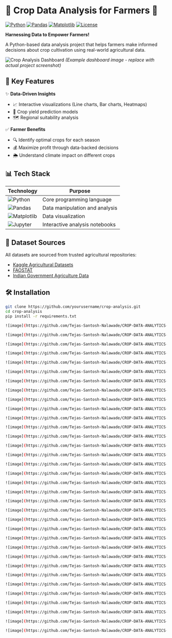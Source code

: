 # 🌱 Crop Data Analysis for Farmers 🌾  

[![Python](https://img.shields.io/badge/Python-3.8%2B-blue?logo=python)](https://python.org)
[![Pandas](https://img.shields.io/badge/Pandas-1.3%2B-blue?logo=pandas)](https://pandas.pydata.org)
[![Matplotlib](https://img.shields.io/badge/Matplotlib-3.4%2B-blue?logo=matplotlib)](https://matplotlib.org)
[![License](https://img.shields.io/badge/License-MIT-green)](https://opensource.org/licenses/MIT)

**Harnessing Data to Empower Farmers!**  

A Python-based data analysis project that helps farmers make informed decisions about crop cultivation using real-world agricultural data.

![Crop Analysis Dashboard](https://via.placeholder.com/800x400.png?text=Crop+Analysis+Dashboard) 
*(Example dashboard image - replace with actual project screenshot)*

## 🚀 Key Features

✨ **Data-Driven Insights**
- 📈 Interactive visualizations (Line charts, Bar charts, Heatmaps)
- 🌾 Crop yield prediction models
- 🗺️ Regional suitability analysis

✅ **Farmer Benefits**
- 🔍 Identify optimal crops for each season
- 💰 Maximize profit through data-backed decisions
- 🌦️ Understand climate impact on different crops

## 📊 Tech Stack

| Technology | Purpose |
|------------|---------|
| ![Python](https://img.shields.io/badge/Python-FFD43B?style=flat&logo=python&logoColor=blue) | Core programming language |
| ![Pandas](https://img.shields.io/badge/Pandas-2C2D72?style=flat&logo=pandas&logoColor=white) | Data manipulation and analysis |
| ![Matplotlib](https://img.shields.io/badge/Matplotlib-%23ffffff.svg?style=flat&logo=Matplotlib&logoColor=black) | Data visualization |
| ![Jupyter](https://img.shields.io/badge/Jupyter-F37626.svg?style=flat&logo=Jupyter&logoColor=white) | Interactive analysis notebooks |

## 📂 Dataset Sources
All datasets are sourced from trusted agricultural repositories:

- [Kaggle Agricultural Datasets](https://www.kaggle.com/datasets?tags=13207-Agriculture)
- [FAOSTAT](http://www.fao.org/faostat/)
- [Indian Government Agriculture Data](https://data.gov.in/sector/agriculture)

## 🛠 Installation

```bash
git clone https://github.com/yourusername/crop-analysis.git
cd crop-analysis
pip install -r requirements.txt

![image](https://github.com/Tejas-Santosh-Nalawade/CROP-DATA-ANALYTICS-PROJECT/assets/89332752/f25db3aa-ff10-431e-8cc2-eff2b1068d8b)

![image](https://github.com/Tejas-Santosh-Nalawade/CROP-DATA-ANALYTICS-PROJECT/assets/89332752/f34c18ad-7960-4d21-9a4e-f3eff0985ace)

![image](https://github.com/Tejas-Santosh-Nalawade/CROP-DATA-ANALYTICS-PROJECT/assets/89332752/16dcd0f9-c881-46c5-90ea-5ff5370d34dd)

![image](https://github.com/Tejas-Santosh-Nalawade/CROP-DATA-ANALYTICS-PROJECT/assets/89332752/352f998e-1698-4575-aed7-d3ca71cb9106)

![image](https://github.com/Tejas-Santosh-Nalawade/CROP-DATA-ANALYTICS-PROJECT/assets/89332752/b5eec7ab-f1e4-41e7-9b18-3b1adc29455e)

![image](https://github.com/Tejas-Santosh-Nalawade/CROP-DATA-ANALYTICS-PROJECT/assets/89332752/dd79af9c-6896-4501-a455-941cbb302d24)

![image](https://github.com/Tejas-Santosh-Nalawade/CROP-DATA-ANALYTICS-PROJECT/assets/89332752/18eb4165-e326-4a10-914f-6b51d6f7bcc7)

![image](https://github.com/Tejas-Santosh-Nalawade/CROP-DATA-ANALYTICS-PROJECT/assets/89332752/1630439b-97c7-409c-bc76-7aa550cda637)

![image](https://github.com/Tejas-Santosh-Nalawade/CROP-DATA-ANALYTICS-PROJECT/assets/89332752/d79dedad-ba38-41cb-8338-ef47c87716a6)

![image](https://github.com/Tejas-Santosh-Nalawade/CROP-DATA-ANALYTICS-PROJECT/assets/89332752/711ddcf5-62a3-4f18-9bce-76023edcfbb5)

![image](https://github.com/Tejas-Santosh-Nalawade/CROP-DATA-ANALYTICS-PROJECT/assets/89332752/71a4f285-d7eb-49a9-9185-ff202d068e0c)

![image](https://github.com/Tejas-Santosh-Nalawade/CROP-DATA-ANALYTICS-PROJECT/assets/89332752/e0021962-b4e9-4de0-b30e-7b1f8910fb05)

![image](https://github.com/Tejas-Santosh-Nalawade/CROP-DATA-ANALYTICS-PROJECT/assets/89332752/1f2665c4-29c1-478b-a1d4-3fc7a8f2bcf9)

![image](https://github.com/Tejas-Santosh-Nalawade/CROP-DATA-ANALYTICS-PROJECT/assets/89332752/e4de8223-42ed-4b7e-a884-97ad33fcd26a)

![image](https://github.com/Tejas-Santosh-Nalawade/CROP-DATA-ANALYTICS-PROJECT/assets/89332752/d158d1d2-e905-49f3-a2c5-eefa8de68f98)

![image](https://github.com/Tejas-Santosh-Nalawade/CROP-DATA-ANALYTICS-PROJECT/assets/89332752/ae79d991-709b-4d2d-9e48-4b9272b86d6c)

![image](https://github.com/Tejas-Santosh-Nalawade/CROP-DATA-ANALYTICS-PROJECT/assets/89332752/fcebe1a9-fdd1-400f-b458-0b9571c406b4)

![image](https://github.com/Tejas-Santosh-Nalawade/CROP-DATA-ANALYTICS-PROJECT/assets/89332752/57281391-3d77-4a2e-b687-9de5f1357377)

![image](https://github.com/Tejas-Santosh-Nalawade/CROP-DATA-ANALYTICS-PROJECT/assets/89332752/54a77ad0-467c-4e63-927e-ce5e9235efcb)

![image](https://github.com/Tejas-Santosh-Nalawade/CROP-DATA-ANALYTICS-PROJECT/assets/89332752/dd41c0cf-ad2a-4f13-96bf-b64cdd0eb665)

![image](https://github.com/Tejas-Santosh-Nalawade/CROP-DATA-ANALYTICS-PROJECT/assets/89332752/48cba2c5-7840-4902-8cb5-173ac8be2207)

![image](https://github.com/Tejas-Santosh-Nalawade/CROP-DATA-ANALYTICS-PROJECT/assets/89332752/8bf5b495-5dda-40cd-8159-20b29b5c6322)

![image](https://github.com/Tejas-Santosh-Nalawade/CROP-DATA-ANALYTICS-PROJECT/assets/89332752/6956c465-470f-414e-ba0c-ada99f97a3e1)

![image](https://github.com/Tejas-Santosh-Nalawade/CROP-DATA-ANALYTICS-PROJECT/assets/89332752/bc65fe9b-783f-4fc9-ad47-8accc804381d)

![image](https://github.com/Tejas-Santosh-Nalawade/CROP-DATA-ANALYTICS-PROJECT/assets/89332752/0856288d-6fd0-4ee7-b018-dc4660616301)

![image](https://github.com/Tejas-Santosh-Nalawade/CROP-DATA-ANALYTICS-PROJECT/assets/89332752/7d9fd860-82d7-43b2-8111-73c8bb2f3d75)

![image](https://github.com/Tejas-Santosh-Nalawade/CROP-DATA-ANALYTICS-PROJECT/assets/89332752/69ef40c4-48ee-40f2-8e8f-415220261481)

![image](https://github.com/Tejas-Santosh-Nalawade/CROP-DATA-ANALYTICS-PROJECT/assets/89332752/f52d06bd-ecb9-402e-b0db-6531d4f76c9c)

![image](https://github.com/Tejas-Santosh-Nalawade/CROP-DATA-ANALYTICS-PROJECT/assets/89332752/3b1776c4-80dd-4ef5-8ddb-356c5fe043c0)

![image](https://github.com/Tejas-Santosh-Nalawade/CROP-DATA-ANALYTICS-PROJECT/assets/89332752/aee5f674-d8fc-4a21-b467-d0c59f4bbf00)

![image](https://github.com/Tejas-Santosh-Nalawade/CROP-DATA-ANALYTICS-PROJECT/assets/89332752/195ae1ad-ba80-4889-832a-f4cb3fe516a4)

![image](https://github.com/Tejas-Santosh-Nalawade/CROP-DATA-ANALYTICS-PROJECT/assets/89332752/d835936a-e5ee-41fd-8ad2-807a7b13eb70)

![image](https://github.com/Tejas-Santosh-Nalawade/CROP-DATA-ANALYTICS-PROJECT/assets/89332752/03d91139-32d5-4bb0-9b3e-eac9158420bc)

![image](https://github.com/Tejas-Santosh-Nalawade/CROP-DATA-ANALYTICS-PROJECT/assets/89332752/460a6e17-238a-4761-aca8-a76f7b10c7ee)
